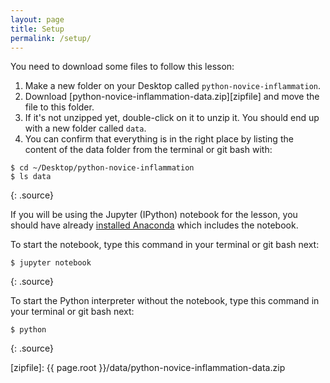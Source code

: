 ```yaml
---
layout: page
title: Setup
permalink: /setup/
---
```


You need to download some files to follow this lesson:

1. Make a new folder on your Desktop called `python-novice-inflammation`.
2. Download [python-novice-inflammation-data.zip][zipfile] and move the file to this folder.
3. If it's not unzipped yet, double-click on it to unzip it. You should end up with a new folder called `data`.
4. You can confirm that everything is in the right place by listing the content of the data folder from the terminal or git bash with:

~~~
$ cd ~/Desktop/python-novice-inflammation
$ ls data
~~~
{: .source}

If you will be using the Jupyter (IPython) notebook for the lesson,
you should have already
[installed Anaconda](http://swcarpentry.github.io/workshop-template/#setup)
which includes the notebook.

To start the notebook, type this command in your terminal or git bash next:

~~~
$ jupyter notebook
~~~
{: .source}

To start the Python interpreter without the notebook, type this command in your terminal or git bash next:

~~~
$ python
~~~
{: .source}

[zipfile]: {{ page.root }}/data/python-novice-inflammation-data.zip
